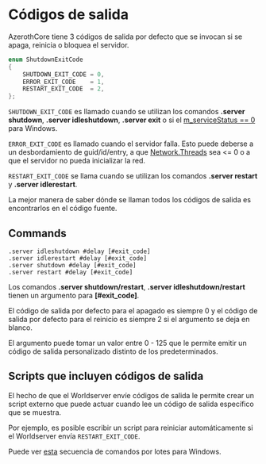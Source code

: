 # Códigos de salida

AzerothCore tiene 3 códigos de salida por defecto que se invocan si se apaga, reinicia o bloquea el servidor.

```cpp
enum ShutdownExitCode
{
    SHUTDOWN_EXIT_CODE = 0,
    ERROR_EXIT_CODE    = 1,
    RESTART_EXIT_CODE  = 2,
};
```

`SHUTDOWN_EXIT_CODE` es llamado cuando se utilizan los comandos **.server shutdown**, **.server idleshutdown**, **.server exit** o si el [m_serviceStatus == 0](https://github.com/azerothcore/azerothcore-wotlk/blob/a594bf5b290e5476c61bab29809a079e93c5daa2/src/server/worldserver/Main.cpp#L575-L581) para Windows.

`ERROR_EXIT_CODE` es llamado cuando el servidor falla. Esto puede deberse a un desbordamiento de guid/id/entry, a que [Network.Threads](https://github.com/azerothcore/azerothcore-wotlk/blob/a594bf5b290e5476c61bab29809a079e93c5daa2/src/server/worldserver/worldserver.conf.dist#L2909-L2913) sea <= 0 o a que el servidor no pueda inicializar la red.

`RESTART_EXIT_CODE` se llama cuando se utilizan los comandos **.server restart** y **.server idlerestart**.

La mejor manera de saber dónde se llaman todos los códigos de salida es encontrarlos en el código fuente.

## Commands

```
.server idleshutdown #delay [#exit_code]
.server idlerestart #delay [#exit_code]
.server shutdown #delay [#exit_code]
.server restart #delay [#exit_code]
```

Los comandos **.server shutdown/restart**, **.server idleshutdown/restart** tienen un argumento para **[#exit_code]**.

El código de salida por defecto para el apagado es siempre 0 y el código de salida por defecto para el reinicio es siempre 2 si el argumento se deja en blanco.

El argumento puede tomar un valor entre 0 - 125 que le permite emitir un código de salida personalizado distinto de los predeterminados.

## Scripts que incluyen códigos de salida

El hecho de que el Worldserver envíe códigos de salida le permite crear un script externo que puede actuar cuando lee un código de salida específico que se muestra.

Por ejemplo, es posible escribir un script para reiniciar automáticamente si el Worldserver envía `RESTART_EXIT_CODE`.

Puede ver [esta](https://github.com/azerothcore/azerothcore-exitcode-script) secuencia de comandos por lotes para Windows.
